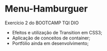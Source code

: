 # Menu-Hamburguer
Exercício 2 do BOOTCAMP TQI DIO
- Efeitos e utilização de Transition em CSS3;
- Aplicação de conceitos de container;
- Portfólio ainda em desenvolvimento;
